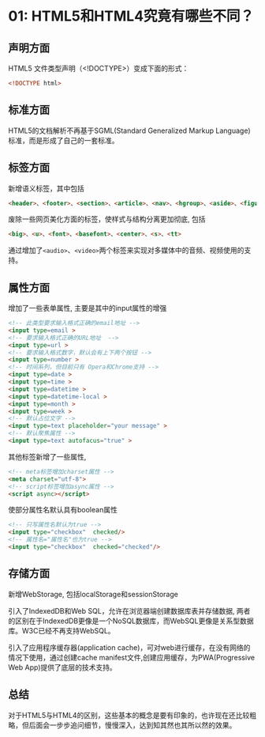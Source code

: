 # 01: HTML5和HTML4究竟有哪些不同？

## 声明方面
HTML5 文件类型声明（<!DOCTYPE>）变成下面的形式：

```html
<!DOCTYPE html>
```

## 标准方面
HTML5的文档解析不再基于SGML(Standard Generalized Markup Language)标准，而是形成了自己的一套标准。

## 标签方面
新增语义标签，其中包括

```html
<header>、<footer>、<section>、<article>、<nav>、<hgroup>、<aside>、<figure>
```

废除一些网页美化方面的标签，使样式与结构分离更加彻底, 包括

```html
<big>、<u>、<font>、<basefont>、<center>、<s>、<tt>
```

通过增加了`<audio>`、`<video>`两个标签来实现对多媒体中的音频、视频使用的支持。

## 属性方面
增加了一些表单属性, 主要是其中的input属性的增强

```html
<!-- 此类型要求输入格式正确的email地址 -->
<input type=email >
<!-- 要求输入格式正确的URL地址  -->
<input type=url >
<!-- 要求输入格式数字，默认会有上下两个按钮 -->
<input type=number >
<!-- 时间系列，但目前只有 Opera和Chrome支持 -->
<input type=date >
<input type=time >
<input type=datetime >
<input type=datetime-local >
<input type=month >
<input type=week >
<!-- 默认占位文字 -->
<input type=text placeholder="your message" >
<!-- 默认聚焦属性 -->
<input type=text autofacus="true" >
```

其他标签新增了一些属性,

```html
<!-- meta标签增加charset属性 -->
<meta charset="utf-8">
<!-- script标签增加async属性 -->
<script async></script>
```

使部分属性名默认具有boolean属性

```html
<!-- 只写属性名默认为true -->
<input type="checkbox"  checked/>
<!-- 属性名="属性名"也为true -->
<input type="checkbox"  checked="checked"/>
```

## 存储方面
新增WebStorage, 包括localStorage和sessionStorage

引入了IndexedDB和Web SQL，允许在浏览器端创建数据库表并存储数据, 两者的区别在于IndexedDB更像是一个NoSQL数据库，而WebSQL更像是关系型数据库。W3C已经不再支持WebSQL。

引入了应用程序缓存器(application cache)，可对web进行缓存，在没有网络的情况下使用，通过创建cache manifest文件,创建应用缓存，为PWA(Progressive Web App)提供了底层的技术支持。

## 总结

对于HTML5与HTML4的区别，这些基本的概念是要有印象的，也许现在还比较粗略，但后面会一步步追问细节，慢慢深入，达到知其然也其所以然的效果。